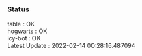 ### Status


table : OK  
hogwarts : OK  
icy-bot : OK  
Latest Update : 2022-02-14 00:28:16.487094
